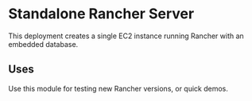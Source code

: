 # Standalone Rancher Server

This deployment creates a single EC2 instance running Rancher with an 
embedded database.

## Uses

Use this module for testing new Rancher versions, or quick demos.
